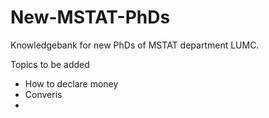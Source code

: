 # New-MSTAT-PhDs
Knowledgebank for new PhDs of MSTAT department LUMC.

Topics to be added
- How to declare money
- Converis
- 

